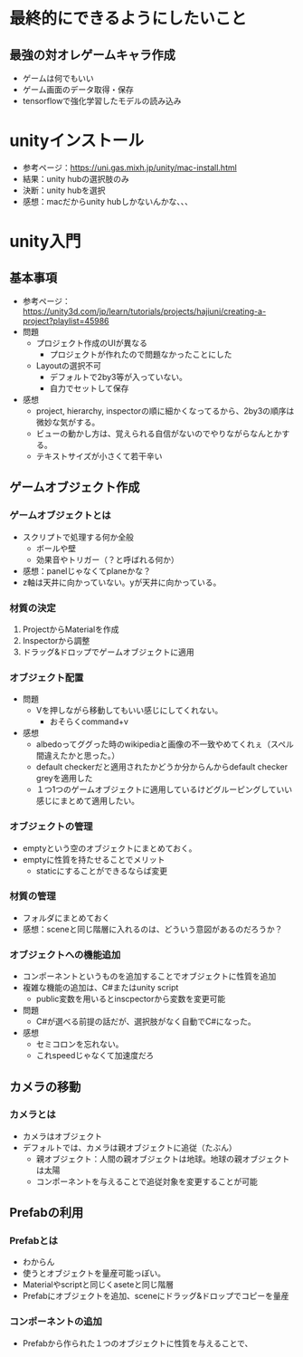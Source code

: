 # 最終的にできるようにしたいこと
## 最強の対オレゲームキャラ作成
- ゲームは何でもいい
- ゲーム画面のデータ取得・保存
- tensorflowで強化学習したモデルの読み込み


# unityインストール
- 参考ページ：https://uni.gas.mixh.jp/unity/mac-install.html
- 結果：unity hubの選択肢のみ
- 決断：unity hubを選択
- 感想：macだからunity hubしかないんかな、、、

# unity入門
## 基本事項
- 参考ページ：https://unity3d.com/jp/learn/tutorials/projects/hajiuni/creating-a-project?playlist=45986
- 問題
    - プロジェクト作成のUIが異なる
        - プロジェクトが作れたので問題なかったことにした
    - Layoutの選択不可
        - デフォルトで2by3等が入っていない。
        - 自力でセットして保存
- 感想
    - project, hierarchy, inspectorの順に細かくなってるから、2by3の順序は微妙な気がする。
    - ビューの動かし方は、覚えられる自信がないのでやりながらなんとかする。
    - テキストサイズが小さくて若干辛い

## ゲームオブジェクト作成

### ゲームオブジェクトとは
- スクリプトで処理する何か全般
    - ボールや壁
    - 効果音やトリガー（？と呼ばれる何か）
- 感想：panelじゃなくてplaneかな？
- z軸は天井に向かっていない。yが天井に向かっている。

### 材質の決定
1. ProjectからMaterialを作成
1. Inspectorから調整
1. ドラッグ&ドロップでゲームオブジェクトに適用

### オブジェクト配置
- 問題
    - Vを押しながら移動してもいい感じにしてくれない。
        - おそらくcommand+v
- 感想
    - albedoってググった時のwikipediaと画像の不一致やめてくれぇ（スペル間違えたかと思った。）
    - default checkerだと適用されたかどうか分からんからdefault checker greyを適用した
    - １つ1つのゲームオブジェクトに適用しているけどグルーピングしていい感じにまとめて適用したい。

### オブジェクトの管理
- emptyという空のオブジェクトにまとめておく。
- emptyに性質を持たせることでメリット
    - staticにすることができるならば変更

### 材質の管理
- フォルダにまとめておく
- 感想：sceneと同じ階層に入れるのは、どういう意図があるのだろうか？


### オブジェクトへの機能追加
- コンポーネントというものを追加することでオブジェクトに性質を追加
- 複雑な機能の追加は、C#またはunity script
    - public変数を用いるとinscpectorから変数を変更可能
- 問題
    - C#が選べる前提の話だが、選択肢がなく自動でC#になった。
- 感想
    - セミコロンを忘れない。
    - これspeedじゃなくて加速度だろ


## カメラの移動

### カメラとは
- カメラはオブジェクト
- デフォルトでは、カメラは親オブジェクトに追従（たぶん）
    - 親オブジェクト：人間の親オブジェクトは地球。地球の親オブジェクトは太陽
    - コンポーネントを与えることで追従対象を変更することが可能

## Prefabの利用
### Prefabとは
- わからん
- 使うとオブジェクトを量産可能っぽい。
- Materialやscriptと同じくaseteと同じ階層
- Prefabにオブジェクトを追加、sceneにドラッグ&ドロップでコピーを量産

### コンポーネントの追加
- Prefabから作られた１つのオブジェクトに性質を与えることで、